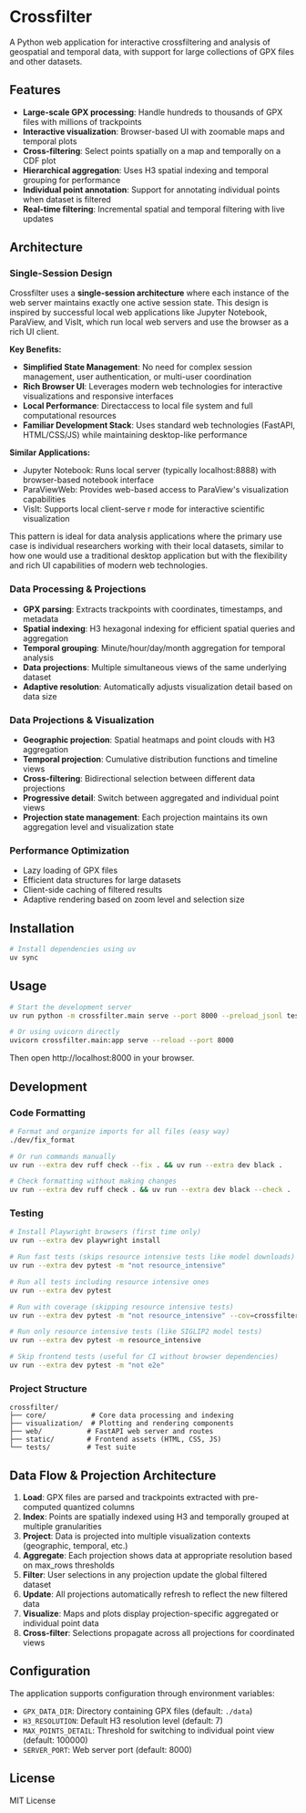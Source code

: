 # Crossfilter

A Python web application for interactive crossfiltering and analysis of geospatial and temporal data, with support for large collections of GPX files and other datasets.

## Features

- **Large-scale GPX processing**: Handle hundreds to thousands of GPX files with millions of trackpoints
- **Interactive visualization**: Browser-based UI with zoomable maps and temporal plots
- **Cross-filtering**: Select points spatially on a map and temporally on a CDF plot
- **Hierarchical aggregation**: Uses H3 spatial indexing and temporal grouping for performance
- **Individual point annotation**: Support for annotating individual points when dataset is filtered
- **Real-time filtering**: Incremental spatial and temporal filtering with live updates

## Architecture

### Single-Session Design

Crossfilter uses a **single-session architecture** where each instance of the web server maintains exactly one active session state. This design is inspired by successful local web applications like Jupyter Notebook, ParaView, and VisIt, which run local web servers and use the browser as a rich UI client.

**Key Benefits:**
- **Simplified State Management**: No need for complex session management, user authentication, or multi-user coordination
- **Rich Browser UI**: Leverages modern web technologies for interactive visualizations and responsive interfaces
- **Local Performance**: Directaccess to local file system and full computational resources
- **Familiar Development Stack**: Uses standard web technologies (FastAPI, HTML/CSS/JS) while maintaining desktop-like performance

**Similar Applications:**
- Jupyter Notebook: Runs local server (typically localhost:8888) with browser-based notebook interface
- ParaViewWeb: Provides web-based access to ParaView's visualization capabilities
- VisIt: Supports local client-serve r mode for interactive scientific visualization

This pattern is ideal for data analysis applications where the primary use case is individual researchers working with their local datasets, similar to how one would use a traditional desktop application but with the flexibility and rich UI capabilities of modern web technologies.

### Data Processing & Projections
- **GPX parsing**: Extracts trackpoints with coordinates, timestamps, and metadata
- **Spatial indexing**: H3 hexagonal indexing for efficient spatial queries and aggregation
- **Temporal grouping**: Minute/hour/day/month aggregation for temporal analysis
- **Data projections**: Multiple simultaneous views of the same underlying dataset
- **Adaptive resolution**: Automatically adjusts visualization detail based on data size

### Data Projections & Visualization
- **Geographic projection**: Spatial heatmaps and point clouds with H3 aggregation
- **Temporal projection**: Cumulative distribution functions and timeline views
- **Cross-filtering**: Bidirectional selection between different data projections
- **Progressive detail**: Switch between aggregated and individual point views
- **Projection state management**: Each projection maintains its own aggregation level and visualization state

### Performance Optimization
- Lazy loading of GPX files
- Efficient data structures for large datasets
- Client-side caching of filtered results
- Adaptive rendering based on zoom level and selection size

## Installation

```bash
# Install dependencies using uv
uv sync
```

## Usage

```bash
# Start the development server
uv run python -m crossfilter.main serve --port 8000 --preload_jsonl test_data/sample_100.jsonl 

# Or using uvicorn directly
uvicorn crossfilter.main:app serve --reload --port 8000
```

Then open http://localhost:8000 in your browser.

## Development

### Code Formatting

```bash
# Format and organize imports for all files (easy way)
./dev/fix_format

# Or run commands manually
uv run --extra dev ruff check --fix . && uv run --extra dev black .

# Check formatting without making changes
uv run --extra dev ruff check . && uv run --extra dev black --check .
```

### Testing
```bash
# Install Playwright browsers (first time only)
uv run --extra dev playwright install
```

```bash
# Run fast tests (skips resource intensive tests like model downloads)
uv run --extra dev pytest -m "not resource_intensive"

# Run all tests including resource intensive ones
uv run --extra dev pytest

# Run with coverage (skipping resource intensive tests)
uv run --extra dev pytest -m "not resource_intensive" --cov=crossfilter

# Run only resource intensive tests (like SIGLIP2 model tests)
uv run --extra dev pytest -m resource_intensive

# Skip frontend tests (useful for CI without browser dependencies)
uv run --extra dev pytest -m "not e2e"
```

### Project Structure
```
crossfilter/
├── core/           # Core data processing and indexing
├── visualization/  # Plotting and rendering components
├── web/           # FastAPI web server and routes
├── static/        # Frontend assets (HTML, CSS, JS)
└── tests/         # Test suite
```

## Data Flow & Projection Architecture

1. **Load**: GPX files are parsed and trackpoints extracted with pre-computed quantized columns
2. **Index**: Points are spatially indexed using H3 and temporally grouped at multiple granularities
3. **Project**: Data is projected into multiple visualization contexts (geographic, temporal, etc.)
4. **Aggregate**: Each projection shows data at appropriate resolution based on max_rows thresholds
5. **Filter**: User selections in any projection update the global filtered dataset
6. **Update**: All projections automatically refresh to reflect the new filtered data
7. **Visualize**: Maps and plots display projection-specific aggregated or individual point data
8. **Cross-filter**: Selections propagate across all projections for coordinated views

## Configuration

The application supports configuration through environment variables:
- `GPX_DATA_DIR`: Directory containing GPX files (default: `./data`)
- `H3_RESOLUTION`: Default H3 resolution level (default: 7)
- `MAX_POINTS_DETAIL`: Threshold for switching to individual point view (default: 100000)
- `SERVER_PORT`: Web server port (default: 8000)

## License

MIT License